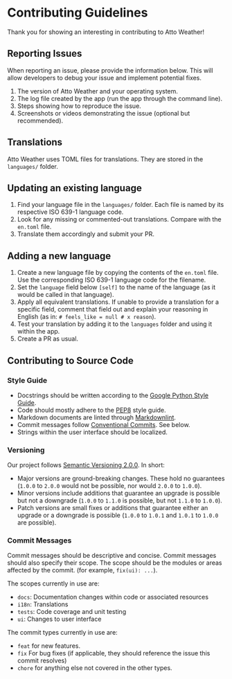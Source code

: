 # Contributing Guidelines

Thank you for showing an interesting in contributing to Atto Weather!

## Reporting Issues

When reporting an issue, please provide the information below. This will allow developers to debug your issue and implement potential fixes.

1) The version of Atto Weather and your operating system.
2) The log file created by the app (run the app through the command line).
3) Steps showing how to reproduce the issue.
4) Screenshots or videos demonstrating the issue (optional but recommended).

## Translations

Atto Weather uses TOML files for translations. They are stored in the `languages/` folder.

## Updating an existing language

1) Find your language file in the `languages/` folder. Each file is named by its respective ISO 639-1 language code.
2) Look for any missing or commented-out translations. Compare with the `en.toml` file.
3) Translate them accordingly and submit your PR.

## Adding a new language

1) Create a new language file by copying the contents of the `en.toml` file. Use the corresponding ISO 639-1 language code for the filename.
2) Set the `language` field below `[self]` to the name of the language (as it would be called in that language).
3) Apply all equivalent translations. If unable to provide a translation for a specific field, comment that field out and explain your reasoning in English (as in: `# feels_like = null # x reason`).
4) Test your translation by adding it to the `languages` folder and using it within the app.
5) Create a PR as usual.

## Contributing to Source Code

### Style Guide

- Docstrings should be written according to the [Google Python Style Guide](https://google.github.io/styleguide/pyguide.html#docstrings).
- Code should mostly adhere to the [PEP8](https://www.python.org/dev/peps/pep-0008/) style guide.
- Markdown documents are linted through [Markdownlint](https://github.com/DavidAnson/markdownlint).
- Commit messages follow [Conventional Commits](https://www.conventionalcommits.org/en/v1.0.0/). See below.
- Strings within the user interface should be localized.

### Versioning

Our project follows [Semantic Versioning 2.0.0](https://semver.org/spec/v2.0.0.html). In short:

- Major versions are ground-breaking changes. These hold no guarantees (`1.0.0` to `2.0.0` would not be possible, nor would `2.0.0` to `1.0.0`).
- Minor versions include additions that guarantee an upgrade is possible but not a downgrade (`1.0.0` to `1.1.0` is possible, but not `1.1.0` to `1.0.0`).
- Patch versions are small fixes or additions that guarantee either an upgrade or a downgrade is possible (`1.0.0` to `1.0.1` and `1.0.1` to `1.0.0` are possible).

### Commit Messages

Commit messages should be descriptive and concise. Commit messages should also specify their scope. The scope should be the modules or areas affected by the commit. (for example, `fix(ui): ...`).

The scopes currently in use are:

- `docs`: Documentation changes within code or associated resources
- `i18n`: Translations
- `tests`: Code coverage and unit testing
- `ui`: Changes to user interface

The commit types currently in use are:

- `feat` for new features.
- `fix` For bug fixes (if applicable, they should reference the issue this commit resolves)
- `chore` for anything else not covered in the other types.

